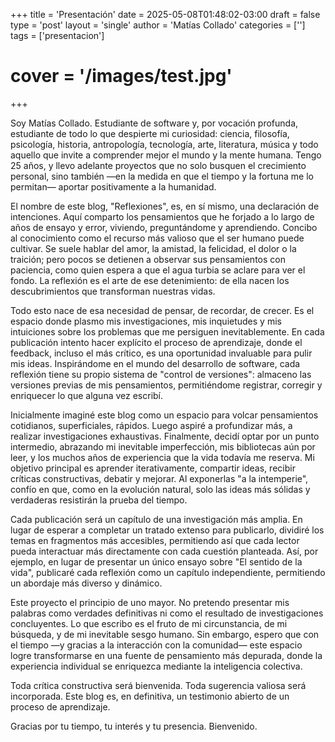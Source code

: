 +++
title = 'Presentación'
date = 2025-05-08T01:48:02-03:00
draft = false
type = 'post'
layout = 'single'
author = 'Matías Collado'
categories = ['']
tags = ['presentacion']
# cover = '/images/test.jpg'
+++


Soy Matías Collado. Estudiante de software y, por vocación profunda, estudiante de todo lo que despierte mi curiosidad: ciencia, filosofía, psicología, historia, antropología, tecnología, arte, literatura, música y todo aquello que invite a comprender mejor el mundo y la mente humana. Tengo 25 años, y llevo adelante proyectos que no solo busquen el crecimiento personal, sino también —en la medida en que el tiempo y la fortuna me lo permitan— aportar positivamente a la humanidad.

El nombre de este blog, "Reflexiones", es, en sí mismo, una declaración de intenciones. Aquí comparto los pensamientos que he forjado a lo largo de años de ensayo y error, viviendo, preguntándome y aprendiendo. Concibo al conocimiento como el recurso más valioso que el ser humano puede cultivar. Se suele hablar del amor, la amistad, la felicidad, el dolor o la traición; pero pocos se detienen a observar sus pensamientos con paciencia, como quien espera a que el agua turbia se aclare para ver el fondo. La reflexión es el arte de ese detenimiento: de ella nacen los descubrimientos que transforman nuestras vidas.

Todo esto nace de esa necesidad de pensar, de recordar, de crecer. Es el espacio donde plasmo mis investigaciones, mis inquietudes y mis intuiciones sobre los problemas que me persiguen inevitablemente. En cada publicación intento hacer explícito el proceso de aprendizaje, donde el feedback, incluso el más crítico, es una oportunidad invaluable para pulir mis ideas. Inspirándome en el mundo del desarrollo de software, cada reflexión tiene su propio sistema de "control de versiones": almaceno las versiones previas de mis pensamientos, permitiéndome registrar, corregir y enriquecer lo que alguna vez escribí.

Inicialmente imaginé este blog como un espacio para volcar pensamientos cotidianos, superficiales, rápidos. Luego aspiré a profundizar más, a realizar investigaciones exhaustivas. Finalmente, decidí optar por un punto intermedio, abrazando mi inevitable imperfección, mis bibliotecas aún por leer, y los muchos años de experiencia que la vida todavía me reserva. Mi objetivo principal es aprender iterativamente, compartir ideas, recibir críticas constructivas, debatir y mejorar. Al exponerlas "a la intemperie", confío en que, como en la evolución natural, solo las ideas más sólidas y verdaderas resistirán la prueba del tiempo.

Cada publicación será un capítulo de una investigación más amplia. En lugar de esperar a completar un tratado extenso para publicarlo, dividiré los temas en fragmentos más accesibles, permitiendo así que cada lector pueda interactuar más directamente con cada cuestión planteada. Así, por ejemplo, en lugar de presentar un único ensayo sobre "El sentido de la vida", publicaré cada reflexión como un capítulo independiente, permitiendo un abordaje más diverso y dinámico.

Este proyecto el principio de uno mayor. No pretendo presentar mis palabras como verdades definitivas ni como el resultado de investigaciones concluyentes. Lo que escribo es el fruto de mi circunstancia, de mi búsqueda, y de mi inevitable sesgo humano. Sin embargo, espero que con el tiempo —y gracias a la interacción con la comunidad— este espacio logre transformarse en una fuente de pensamiento más depurada, donde la experiencia individual se enriquezca mediante la inteligencia colectiva.

Toda crítica constructiva será bienvenida. Toda sugerencia valiosa será incorporada. Este blog es, en definitiva, un testimonio abierto de un proceso de aprendizaje.

Gracias por tu tiempo, tu interés y tu presencia. Bienvenido.